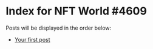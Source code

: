 # Index for NFT World #4609
Posts will be displayed in the order below:

- [Your first post](./001-first.md)

